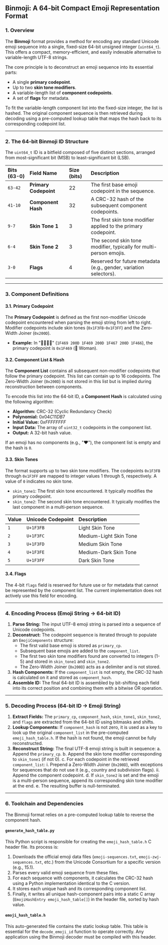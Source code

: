 ## **Binmoji: A 64-bit Compact Emoji Representation Format**

### 1. Overview

The **Binmoji** format provides a method for encoding any standard Unicode emoji sequence into a single, fixed-size 64-bit unsigned integer (`uint64_t`). This offers a compact, memory-efficient, and easily indexable alternative to variable-length UTF-8 strings.

The core principle is to deconstruct an emoji sequence into its essential parts:
* A single **primary codepoint**.
* Up to two **skin tone modifiers**.
* A variable-length list of **component codepoints**.
* A set of **flags** for metadata.

To fit the variable-length component list into the fixed-size integer, the list is hashed. The original component sequence is then retrieved during decoding using a pre-computed lookup table that maps the hash back to its corresponding codepoint list.

---

### 2. The 64-bit Binmoji ID Structure

The `uint64_t` ID is a bitfield composed of five distinct sections, arranged from most-significant bit (MSB) to least-significant bit (LSB).

| Bits (63-0) | Field Name | Size (bits) | Description |
| :--- | :--- | :--- | :--- |
| `63-42` | **Primary Codepoint** | 22 | The first base emoji codepoint in the sequence. |
| `41-10` | **Component Hash** | 32 | A CRC-32 hash of the subsequent component codepoints. |
| `9-7` | **Skin Tone 1** | 3 | The first skin tone modifier applied to the primary codepoint. |
| `6-4` | **Skin Tone 2** | 3 | The second skin tone modifier, typically for multi-person emojis. |
| `3-0` | **Flags** | 4 | Reserved for future metadata (e.g., gender, variation selectors). |



---

### 3. Component Definitions

#### 3.1. Primary Codepoint
The **Primary Codepoint** is defined as the first non-modifier Unicode codepoint encountered when parsing the emoji string from left to right. Modifier codepoints include skin tones (`0x1F3FB`-`0x1F3FF`) and the Zero-Width Joiner (`0x200D`).

* **Example:** In "👩‍👩‍👧‍👦" (`1F469 200D 1F469 200D 1F467 200D 1F466`), the primary codepoint is `0x1F469` (👩 Woman).

#### 3.2. Component List & Hash
The **Component List** contains all subsequent non-modifier codepoints that follow the primary codepoint. This list can contain up to 16 codepoints. The Zero-Width Joiner (`0x200D`) is not stored in this list but is implied during reconstruction between components.

To encode this list into the 64-bit ID, a **Component Hash** is calculated using the following algorithm:

* **Algorithm:** CRC-32 (Cyclic Redundancy Check)
* **Polynomial:** $0x04C11DB7$
* **Initial Value:** $0xFFFFFFFF$
* **Input Data:** The array of `uint32_t` codepoints in the component list.
* **Output:** A 32-bit hash value.

If an emoji has no components (e.g., "❤️"), the component list is empty and the hash is `0`.

#### 3.3. Skin Tones
The format supports up to two skin tone modifiers. The codepoints `0x1F3FB` through `0x1F3FF` are mapped to integer values 1 through 5, respectively. A value of `0` indicates no skin tone.

* `skin_tone1`: The first skin tone encountered. It typically modifies the primary codepoint.
* `skin_tone2`: The second skin tone encountered. It typically modifies the last component in a multi-person sequence.

| Value | Unicode Codepoint | Description |
| :--- | :--- | :--- |
| `1` | `U+1F3FB` | Light Skin Tone |
| `2` | `U+1F3FC` | Medium-Light Skin Tone |
| `3` | `U+1F3FD` | Medium Skin Tone |
| `4` | `U+1F3FE` | Medium-Dark Skin Tone |
| `5` | `U+1F3FF` | Dark Skin Tone |

#### 3.4. Flags
The 4-bit `flags` field is reserved for future use or for metadata that cannot be represented by the component list. The current implementation does not actively use this field for encoding.

---

### 4. Encoding Process (Emoji String → 64-bit ID)

1.  **Parse String:** The input UTF-8 emoji string is parsed into a sequence of Unicode codepoints.
2.  **Deconstruct:** The codepoint sequence is iterated through to populate an `EmojiComponents` structure:
    * The first valid base emoji is stored as `primary_cp`.
    * Subsequent base emojis are added to the `component_list`.
    * The first two skin tone modifiers found are converted to integers (1-5) and stored in `skin_tone1` and `skin_tone2`.
    * The Zero-Width Joiner (`0x200D`) acts as a delimiter and is not stored.
3.  **Hash Components:** If the `component_list` is not empty, the CRC-32 hash is calculated on it and stored as `component_hash`.
4.  **Assemble ID:** The final 64-bit ID is assembled by bit-shifting each field into its correct position and combining them with a bitwise OR operation.

---

### 5. Decoding Process (64-bit ID → Emoji String)

1.  **Extract Fields:** The `primary_cp`, `component_hash`, `skin_tone1`, `skin_tone2`, and `flags` are extracted from the 64-bit ID using bitmasks and shifts.
2.  **Lookup Components:** If `component_hash` is not zero, it is used as a key to look up the original `component_list` in the pre-computed `emoji_hash_table.h`. If the hash is not found, the emoji cannot be fully reconstructed.
3.  **Reconstruct String:** The final UTF-8 emoji string is built in sequence:
    a. Append the `primary_cp`.
    b. Append the skin tone modifier corresponding to `skin_tone1` (if not 0).
    c. For each codepoint in the retrieved `component_list`:
        i. Prepend a Zero-Width Joiner (`0x200D`), with exceptions for sequences that do not use it (e.g., country and subdivision flags).
        ii. Append the component codepoint.
    d. If `skin_tone2` is set and the emoji is a multi-person sequence, append its corresponding skin tone modifier at the end.
    e. The resulting buffer is null-terminated.

---

### 6. Toolchain and Dependencies

The Binmoji format relies on a pre-computed lookup table to reverse the component hash.

#### `generate_hash_table.py`
This Python script is responsible for creating the `emoji_hash_table.h` C header file. Its process is:
1.  Downloads the official emoji data files (`emoji-sequences.txt`, `emoji-zwj-sequences.txt`, etc.) from the Unicode Consortium for a specific version (e.g., 15.1).
2.  Parses every valid emoji sequence from these files.
3.  For each sequence with components, it calculates the CRC-32 hash using a Python implementation identical to the C version.
4.  It stores each unique hash and its corresponding component list.
5.  Finally, it writes all unique hash-component pairs into a static C array (`EmojiHashEntry emoji_hash_table[]`) in the header file, sorted by hash value.

#### `emoji_hash_table.h`
This auto-generated file contains the static lookup table. This table is essential for the `decode_emoji_id` function to operate correctly. Any application using the Binmoji decoder must be compiled with this header.
